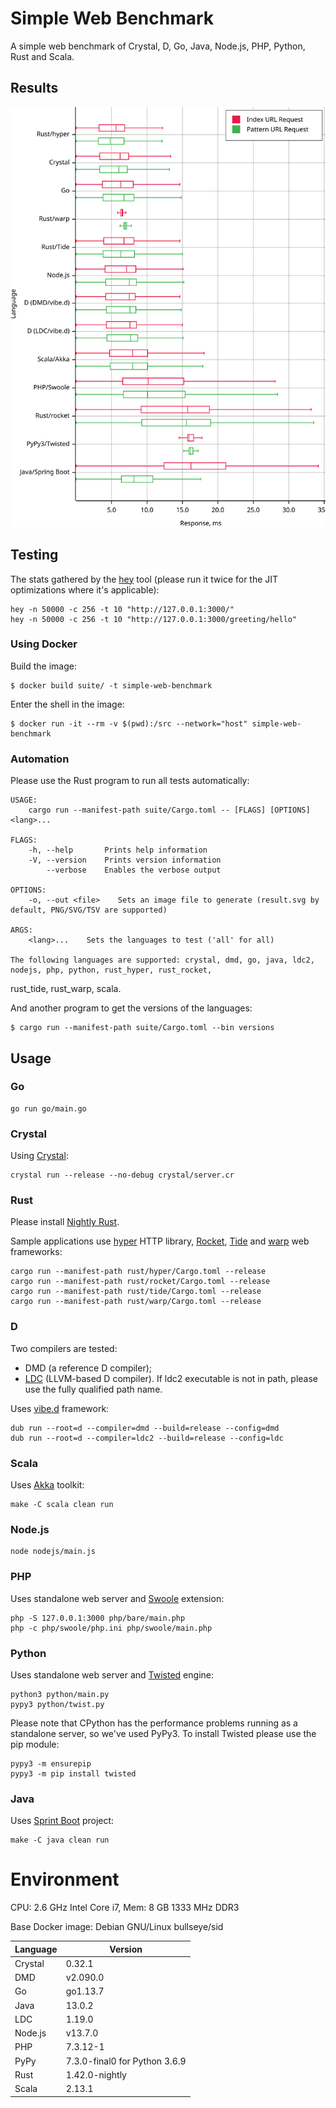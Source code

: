 # Simple Web Benchmark

A simple web benchmark of Crystal, D, Go, Java, Node.js, PHP, Python, Rust and Scala.

## Results

![SVG Plot](./suite/results/result.svg)

## Testing

The stats gathered by the [hey](https://github.com/rakyll/hey) tool (please run it twice for
the JIT optimizations where it's applicable):

    hey -n 50000 -c 256 -t 10 "http://127.0.0.1:3000/"
    hey -n 50000 -c 256 -t 10 "http://127.0.0.1:3000/greeting/hello"


### Using Docker

Build the image:

    $ docker build suite/ -t simple-web-benchmark

Enter the shell in the image:

    $ docker run -it --rm -v $(pwd):/src --network="host" simple-web-benchmark

### Automation

Please use the Rust program to run all tests automatically:

    USAGE:
        cargo run --manifest-path suite/Cargo.toml -- [FLAGS] [OPTIONS] <lang>...

    FLAGS:
        -h, --help       Prints help information
        -V, --version    Prints version information
            --verbose    Enables the verbose output

    OPTIONS:
        -o, --out <file>    Sets an image file to generate (result.svg by default, PNG/SVG/TSV are supported)

    ARGS:
        <lang>...    Sets the languages to test ('all' for all)

    The following languages are supported: crystal, dmd, go, java, ldc2, nodejs, php, python, rust_hyper, rust_rocket,
rust_tide, rust_warp, scala.

And another program to get the versions of the languages:

    $ cargo run --manifest-path suite/Cargo.toml --bin versions

## Usage

### Go

    go run go/main.go

### Crystal

Using [Crystal](https://crystal-lang.org/reference/installation/):

    crystal run --release --no-debug crystal/server.cr

### Rust

Please install [Nightly Rust](https://github.com/rust-lang/rustup.rs#working-with-nightly-rust).

Sample applications use [hyper](https://hyper.rs) HTTP library, [Rocket](https://rocket.rs/), [Tide](https://crates.io/crates/tide) and [warp](https://crates.io/crates/warp) web frameworks:

    cargo run --manifest-path rust/hyper/Cargo.toml --release
    cargo run --manifest-path rust/rocket/Cargo.toml --release
    cargo run --manifest-path rust/tide/Cargo.toml --release
    cargo run --manifest-path rust/warp/Cargo.toml --release

### D

Two compilers are tested:

 - DMD (a reference D compiler);
 - [LDC](https://github.com/ldc-developers/ldc#installation) (LLVM-based D compiler).
If ldc2 executable is not in path, please use the fully qualified path name.

Uses [vibe.d](https://vibed.org/) framework:

    dub run --root=d --compiler=dmd --build=release --config=dmd
    dub run --root=d --compiler=ldc2 --build=release --config=ldc

### Scala

Uses [Akka](https://akka.io/) toolkit:

    make -C scala clean run

### Node.js

    node nodejs/main.js

### PHP

Uses standalone web server and [Swoole](https://www.swoole.co.uk/) extension:

    php -S 127.0.0.1:3000 php/bare/main.php
    php -c php/swoole/php.ini php/swoole/main.php

### Python

Uses standalone web server and [Twisted](https://twistedmatrix.com/trac/) engine:

    python3 python/main.py
    pypy3 python/twist.py

Please note that CPython has the performance problems running as a standalone server, so we've used PyPy3. To install Twisted please use the pip module:

    pypy3 -m ensurepip
    pypy3 -m pip install twisted

### Java

Uses [Sprint Boot](https://spring.io/projects/spring-boot) project:

    make -C java clean run

# Environment

CPU: 2.6 GHz Intel Core i7, Mem: 8 GB 1333 MHz DDR3

Base Docker image: Debian GNU/Linux bullseye/sid

| Language     | Version                         |
| ------------ | ------------------------------- |
| Crystal      | 0.32.1                          |
| DMD          | v2.090.0                        |
| Go           | go1.13.7                        |
| Java         | 13.0.2                          |
| LDC          | 1.19.0                          |
| Node.js      | v13.7.0                         |
| PHP          | 7.3.12-1                        |
| PyPy         | 7.3.0-final0 for Python 3.6.9   |
| Rust         | 1.42.0-nightly                  |
| Scala        | 2.13.1                          |
